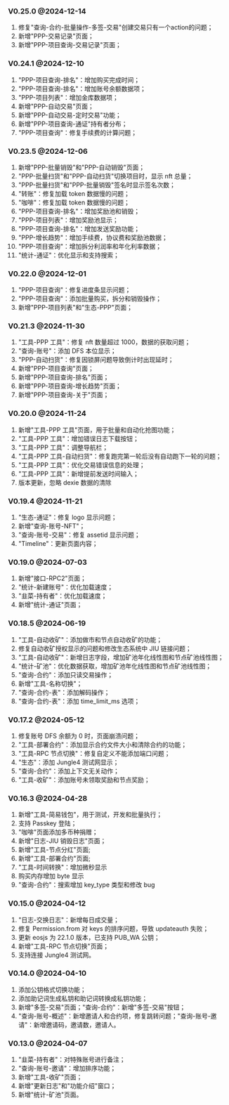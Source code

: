 ### V0.25.0 @2024-12-14

1. 修复"查询-合约-批量操作-多签-交易"创建交易只有一个action的问题；
2. 新增"PPP-交易记录"页面；
3. 新增"PPP-项目查询-交易记录"页面；

### V0.24.1 @2024-12-10

1. "PPP-项目查询-排名"：增加购买完成时间；
2. "PPP-项目查询-排名"：增加账号余额数据项；
3. "PPP-项目列表"：增加金库数据项；
4. 新增"PPP-自动交易"页面；
5. 新增"PPP-自动交易-定时交易"功能；
6. 新增"PPP-项目查询-通证"持有者分布；
7. "PPP-项目查询"：修复手续费的计算问题；

### V0.23.5 @2024-12-06

1. 新增"PPP-批量销毁"和"PPP-自动销毁"页面；
2. "PPP-批量扫货"和"PPP-自动扫货"切换项目时，显示 nft 总量；
3. "PPP-批量扫货"和"PPP-批量销毁"签名时显示签名次数；
4. "转账"：修复加载 token 数据慢的问题；
5. "咖啡"：修复加载 token 数据慢的问题；
6. "PPP-项目查询-排名"：增加奖励池和销毁；
7. "PPP-项目列表"：增加奖励池显示；
8. "PPP-项目查询-排名"：增加发送奖励功能；
9. "PPP-增长趋势"：增加手续费，协议费和奖励池数据；
10. "PPP-项目查询"：增加拆分利润率和年化利率数据；
11. "统计-通证"：优化显示和支持搜索；

### V0.22.0 @2024-12-01

1. "PPP-项目查询"：修复进度条显示问题；
2. "PPP-项目查询"：添加批量购买，拆分和销毁操作；
3. 新增"PPP-项目列表"和"生态-PPP"页面；

### V0.21.3 @2024-11-30

1. "工具-PPP 工具"：修复 nft 数量超过 1000，数据的获取问题；
2. "查询-账号"：添加 DFS 本位显示；
3. "PPP-自动扫货"：修复因锁屏问题导致倒计时出现延时；
4. 新增"PPP-项目查询"页面；
5. 新增"PPP-项目查询-排名"页面；
6. 新增"PPP-项目查询-增长趋势"页面；
7. 新增"PPP-项目查询-关于"页面；

### V0.20.0 @2024-11-24

1. 新增"工具-PPP 工具"页面，用于批量和自动化抢图功能；
2. "工具-PPP 工具"：增加错误日志下载按钮；
3. "工具-PPP 工具"：调整导航栏；
4. "工具-PPP 工具-自动扫货"：修复跑完第一轮后没有自动跑下一轮的问题；
5. "工具-PPP 工具"：优化交易错误信息的处理；
6. "工具-PPP 工具"：新增提前发送时间输入；
7. 版本更新，忽略 dexie 数据的清除

### V0.19.4 @2024-11-21

1. "生态-通证"：修复 logo 显示问题；
2. 新增"查询-账号-NFT"；
3. "查询-账号-交易"：修复 assetid 显示问题；
4. "Timeline"：更新页面内容；

### V0.19.0 @2024-07-03

1. 新增"接口-RPC2"页面；
2. "统计-新建账号"：优化加载速度；
3. "韭菜-持有者"：优化加载速度；
4. 新增"统计-通证"页面；

### V0.18.5 @2024-06-19

1. "工具-自动收矿"：添加做市和节点自动收矿的功能；
2. 修复自动收矿授权显示的问题和修改生态系统中 JIU 链接问题；
3. "工具-自动收矿"：新增日志字段，增加矿池年化线性图和节点矿池线性图；
4. "统计-矿池"：优化数据获取，增加矿池年化线性图和节点矿池线性图；
5. "查询-合约"：添加只读交易操作；
6. 新增"工具-名称切换"；
7. "查询-合约-表"：添加解码操作；
8. "查询-合约-表"：添加 time_limit_ms 选项；

### V0.17.2 @2024-05-12

1. 修复账号 DFS 余额为 0 时，页面崩溃问题；
2. "工具-部署合约"：添加显示合约文件大小和清除合约的功能；
3. "工具-RPC 节点切换"：修复自定义不能添加端口问题；
4. "生态"：添加 Jungle4 测试网显示；
5. "查询-合约"：添加上下文无关动作；
6. "工具-收矿"：添加账号未领取奖励和节点奖励；

### V0.16.3 @2024-04-28

1. 新增"工具-简易钱包"，用于测试，开发和批量执行；
2. 支持 Passkey 登陆；
3. "咖啡"页面添加多币种捐赠；
4. 新增"日志-JIU 销毁日志"页面；
5. 新增"工具-节点分红"页面;
6. 新增"工具-部署合约"页面;
7. "工具-时间转换"：增加微秒显示
8. 购买内存增加 byte 显示
9. "查询-合约"：搜索增加 key_type 类型和修改 bug

### V0.15.0 @2024-04-12

1. "日志-交换日志"：新增每日成交量；
2. 修复 Permission.from 对 keys 的排序问题，导致 updateauth 失败；
3. 更新 eosjs 为 22.1.0 版本，已支持 PUB_WA 公钥；
4. 新增"工具-RPC 节点切换"页面；
5. 支持连接 Jungle4 测试网。

### V0.14.0 @2024-04-10

1. 添加公钥格式切换功能；
2. 添加助记词生成私钥和助记词转换成私钥功能；
3. 新增"多签-交易"页面；"查询-合约"：新增"多签-交易"按钮；
4. "查询-账号-概述"：新增邀请人和合约项，修复跳转问题；"查询-账号-邀请"：新增邀请码，邀请数，邀请人。

### V0.13.0 @2024-04-07

1. "韭菜-持有者"：对特殊账号进行备注；
2. "查询-账号-邀请"：增加排序功能；
3. 新增"工具-收矿"页面；
4. 新增"更新日志"和"功能介绍"窗口；
5. 新增"统计-矿池"页面。
